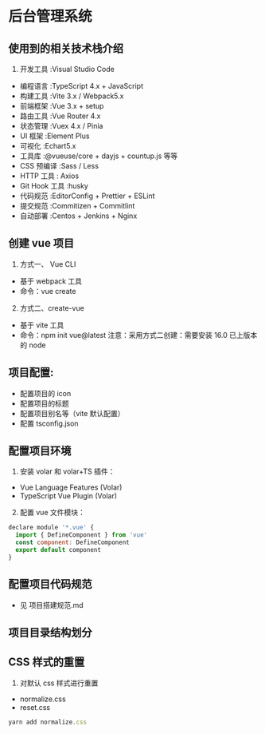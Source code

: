 # 后台管理系统

## 使用到的相关技术栈介绍

1. 开发工具 :Visual Studio Code

- 编程语言 :TypeScript 4.x + JavaScript
- 构建工具 :Vite 3.x / Webpack5.x
- 前端框架 :Vue 3.x + setup
- 路由工具 :Vue Router 4.x
- 状态管理 :Vuex 4.x / Pinia
- UI 框架 :Element Plus
- 可视化 :Echart5.x
- 工具库 :@vueuse/core + dayjs + countup.js 等等
- CSS 预编译 :Sass / Less
- HTTP 工具 : Axios
- Git Hook 工具 :husky
- 代码规范 :EditorConfig + Prettier + ESLint
- 提交规范 :Commitizen + Commitlint
- 自动部署 :Centos + Jenkins + Nginx

## 创建 vue 项目

1. 方式一、 Vue CLI

- 基于 webpack 工具
- 命令：vue create

2. 方式二、create-vue

- 基于 vite 工具
- 命令：npm init vue@latest
  注意：采用方式二创建：需要安装 16.0 已上版本的 node

## 项目配置:

- 配置项目的 icon
- 配置项目的标题
- 配置项目别名等（vite 默认配置）
- 配置 tsconfig.json

## 配置项目环境

1. 安装 volar 和 volar+TS 插件：

- Vue Language Features (Volar)
- TypeScript Vue Plugin (Volar)

2. 配置 vue 文件模块：

```js
declare module '*.vue' {
  import { DefineComponent } from 'vue'
  const component: DefineComponent
  export default component
}
```

## 配置项目代码规范

- 见 项目搭建规范.md

## 项目目录结构划分

## CSS 样式的重置

1. 对默认 css 样式进行重置

- normalize.css
- reset.css

```js
yarn add normalize.css
```
